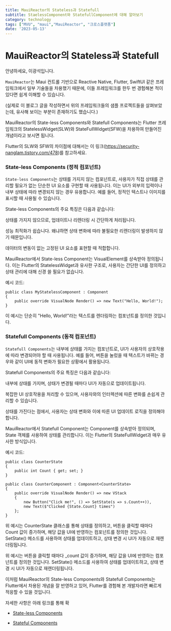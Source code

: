 ```yaml
---
title: MauiReactor의 Stateless과 Statefull
subtitle: StaelessComponent와 StatefullComponent에 대해 알아보기
category: technology
tags: ["MVU", "maui","MauiReactor", "크로스플랫폼"]
date: '2023-05-13'
---
```

# MauiReactor의 Stateless과 Statefull
안녕하세요, 이광석입니다.

`MauiReactor`는 Maui 컨트롤 기반으로 Reactive Native, Flutter, SwiftUI 같은 프레임워크에서 일부 기술들을 차용했기 때문에, 이들 프레임워크를 한두 번 경험해본 적이 있다면 쉽게 이해할 수 있습니다.

(실제로 이 블로그 글을 작성하면서 위의 프레임워크들의 샘플 프로젝트들을 살펴보았는데, 유사해 보이는 부분이 존재하기도 했습니다.)

MauiReactor의 State-less Components와 Statefull Components는 Flutter 프레임워크의 StatelessWidget(SLW)와 StateFullWidget(SFW)을 차용하여 만들어진 개념이라고 보시면 됩니다.

Flutter의 SLW와 SFW의 차이점에 대해서는 이 링크(https://security-nanglam.tistory.com/478)를 참고하세요.

### State-less Components (정적 컴포넌트)

`State-less Components`는 상태를 가지지 않는 컴포넌트로, 사용자가 직접 상태를 관리할 필요가 없는 단순한 UI 요소를 구현할 때 사용됩니다. 이는 UI가 외부의 입력이나 내부 상태에 따라 변경되지 않는 경우 유용합니다. 예를 들어, 정적인 텍스트나 이미지를 표시할 때 사용될 수 있습니다.

State-less Components의 주요 특징은 다음과 같습니다:

상태를 가지지 않으므로, 업데이트나 리렌더링 시 간단하게 처리됩니다.

성능 최적화가 쉽습니다. 왜냐하면 상태 변화에 따라 불필요한 리렌더링이 발생하지 않기 때문입니다.

데이터의 변동이 없는 고정된 UI 요소를 표현할 때 적합합니다.

MauiReactor에서 State-less Component는 VisualElement를 상속받아 정의됩니다. 이는 Flutter의 StatelessWidget과 유사한 구조로, 사용자는 간단한 UI를 정의하고 상태 관리에 대해 신경 쓸 필요가 없습니다.

예시 코드:
```
public class MyStatelessComponent : Component
{
    public override VisualNode Render() => new Text("Hello, World!");
}
```
이 예시는 단순히 "Hello, World!"라는 텍스트를 렌더링하는 컴포넌트를 정의한 것입니다.

### Statefull Components (동적 컴포넌트)

`Statefull Components`는 내부에 상태를 가지는 컴포넌트로, UI가 사용자의 상호작용에 따라 변경되어야 할 때 사용됩니다. 예를 들어, 버튼을 눌렀을 때 텍스트가 바뀌는 경우와 같이 UI에 동적 변화가 필요한 상황에서 활용됩니다.

Statefull Components의 주요 특징은 다음과 같습니다:

내부에 상태를 가지며, 상태가 변경될 때마다 UI가 자동으로 업데이트됩니다.

복잡한 UI 상호작용을 처리할 수 있으며, 사용자와의 인터렉션에 따른 변화를 손쉽게 관리할 수 있습니다.

상태를 가진다는 점에서, 사용자는 상태 변화와 이에 따른 UI 업데이트 로직을 정의해야 합니다.

MauiReactor에서 Statefull Component는 Component를 상속받아 정의되며, State 객체를 사용하여 상태를 관리합니다. 이는 Flutter의 StateFullWidget과 매우 유사한 방식입니다.

예시 코드:
```
public class CounterState
{
    public int Count { get; set; }
}

public class CounterComponent : Component<CounterState>
{
    public override VisualNode Render() => new VStack
    {
        new Button("Click me!", () => SetState(s => s.Count++)),
        new Text($"Clicked {State.Count} times")
    };
}
```

위 예시는 CounterState 클래스를 통해 상태를 정의하고, 버튼을 클릭할 때마다 Count 값이 증가하며, 해당 값을 UI에 반영하는 컴포넌트를 정의한 것입니다. SetState() 메소드를 사용하여 상태를 업데이트하고, 상태 변경 시 UI가 자동으로 재렌더링됩니다.

위 예시는 버튼을 클릭할 때마다 _count 값이 증가하며, 해당 값을 UI에 반영하는 컴포넌트를 정의한 것입니다. SetState() 메소드를 사용하여 상태를 업데이트하고, 상태 변경 시 UI가 자동으로 재렌더링됩니다.

이처럼 MauiReactor의 State-less Components와 Statefull Components는 Flutter에서 차용된 개념을 잘 반영하고 있어, Flutter를 경험해 본 개발자라면 빠르게 적응할 수 있을 것입니다.


자세한 사항은 아래 링크를 통해 확

- [State-less Components](https://adospace.gitbook.io/mauireactor/components/state-less-components)

- [Stateful Components](https://adospace.gitbook.io/mauireactor/components/stateful-components)